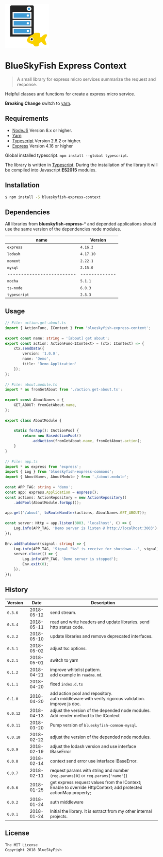 
![BlueSkyFish Express Context](logo.png)

# BlueSkyFish Express Context

> A small library for express micro services summarize the request and response.

Helpful classes and functions for create a express micro service.

**Breaking Change** switch to [yarn][yarn].


## Requirements

* [NodeJS][nodejs] Version 8.x or higher.
* [Yarn][yarn]
* [Typescript][typescript] Version 2.6.2 or higher.
* [Express][express] Version 4.16 or higher

Global installed typescript. `npm install --global typescript`.

The library is written in [Typescript][typescript]. During the installation of the library it will be compiled into Javascript **ES2015** modules.


## Installation


```bash
$ npm install -S blueskyfish-express-context
```

## Dependencies

All libraries from **blueskyfish-express-*** and depended applications should use the same version of the dependencies node modules.

| name                    | Version
|-------------------------|-------------
| `express`               | `4.16.3`
| `lodash`                | `4.17.10`
| `moment`                | `2.22.1`
| `mysql`                 | `2.15.0`
|-------------------------|-------------
| `mocha`                 | `5.1.1`
| `ts-node`               | `6.0.3`
| `typescript`            | `2.8.3`

## Usage

```typescript
// File: action.get-about.ts
import { ActionFunc, IContext } from 'blueskyfish-express-context';

export const name: string = '[about] get about';
export const action: ActionFunc<IContext> = (ctx: IContext) => {
	ctx.sendData({
		version: '1.0.0',
		name: 'Demo',
		title: 'Demo Application'
	});
};

// File: about.module.ts
import * as fromGetAbout from './action.get-about.ts';

export const AboutNames = {
	GET_ABOUT: fromGetAbout.name,
};

export class AboutModule {
	
	static forApp(): IActionPool {
		return new BaseActionPool()
			.addAction(fromGetAbout.name, fromGetAbout.action);
	}
}

// File: app.ts
import * as express from 'express';
import { Log } from 'blueskyfish-express-commons';
import { AboutNames, AboutModule } from './about.module';

const APP_TAG: string = 'demo';
const app: express.Application = express();
const actions: ActionRepository = new ActionRepository()
	.addPool(AboutModule.forApp());

app.get('/about', toRouteHandler(actions, AboutNames.GET_ABOUT));

const server: Http = app.listen(3003, 'localhost', () => {
	Log.info(APP_TAG, 'Demo server is listen @ http://localhost:3003');
});

Env.addShutdown((signal: string) => {
	Log.info(APP_TAG, 'Signal "%s" is receive for shutdown...', signal);
	server.close(() => {
		Log.info(APP_TAG, 'Demo server is stopped');
		Env.exit(0);
	});
});
```


## History

| Version    | Date       | Description
|------------|:----------:|--------------------------------------------
| `0.3.6`    | 2018-05-12 | send stream.
| `0.3.4`    | 2018-05-11 | read and write headers and update libraries. send http status code.
| `0.3.2`    | 2018-05-10 | update libraries and remove deprecated interfaces.
| `0.3.1`    | 2018-05-02 | adjust tsc options.
| `0.2.1`    | 2018-05-01 | switch to yarn
| `0.1.2`    | 2018-04-21 | improve whitelist pattern.<br>add example in `readme.md`.
| `0.1.1`    | 2018-04-20 | fixed `index.d.ts`
| `0.1.0`    | 2018-04-20 | add action pool and repository.<br>auth middleware with verify rigorous validation.<br>improve js doc.
| `0.0.12`   | 2018-04-13 | adjust the version of the depended node modules.<br>Add render method to the IContext
| `0.0.11`   | 2018-03-20 | Pump version of `blueskyfish-common-mysql`.
| `0.0.10`   | 2018-02-22 | adjust the version of the depended node modules.
| `0.0.9`    | 2018-02-19 | adjust the lodash version and use interface IBaseError
| `0.0.8`    | 2018-02-14 | context send error use interface IBaseError.
| `0.0.7`    | 2018-02-11 | request params with string and number (`reg.params[0]` or `req.params['name']`)
| `0.0.6`    | 2018-01-25 | get express request values from the IContext; Enable to override HttpContext; add protected actionMap property;
| `0.0.2`    | 2018-01-24 | auth middleware
| `0.0.1`    | 2018-01-24 | Initial the library. It is extract from my other internal projects.


## License

```text
The MIT License
Copyright 2018 BlueSkyFish
```

[nodejs]: https://nodejs.org/en/
[typescript]: https://www.typescriptlang.org/
[express]: https://expressjs.com/
[yarn]: https://yarnpkg.com/
